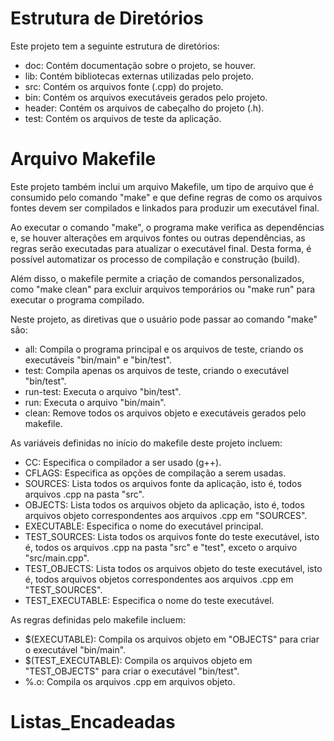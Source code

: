 # Estrutura de Diretórios

Este projeto tem a seguinte estrutura de diretórios:

*   doc: Contém documentação sobre o projeto, se houver.
*   lib: Contém bibliotecas externas utilizadas pelo projeto.
*   src: Contém os arquivos fonte (.cpp) do projeto.
*   bin: Contém os arquivos executáveis gerados pelo projeto.
*   header: Contém os arquivos de cabeçalho do projeto (.h).
*   test: Contém os arquivos de teste da aplicação. 

# Arquivo Makefile
Este projeto também inclui um arquivo Makefile, um tipo de arquivo que é consumido pelo comando "make" e que define regras de como os arquivos fontes devem ser compilados e linkados para produzir um executável final. 

Ao executar o comando "make", o programa make verifica as dependências e, se houver alterações em arquivos fontes ou outras dependências, as regras serão executadas para atualizar o executável final. Desta forma, é possível automatizar os processo de compilação e construção (build). 

Além disso, o makefile permite a criação de comandos personalizados, como "make clean" para excluir arquivos temporários ou "make run" para executar o programa compilado.

Neste projeto, as diretivas que o usuário pode passar ao comando "make" são:

*   all: Compila o programa principal e os arquivos de teste, criando os executáveis "bin/main" e "bin/test".
*   test: Compila apenas os arquivos de teste, criando o executável "bin/test".
*   run-test: Executa o arquivo "bin/test".
*   run: Executa o arquivo "bin/main".
*   clean: Remove todos os arquivos objeto e executáveis gerados pelo makefile.

As variáveis definidas no início do makefile deste projeto incluem:

*   CC: Especifica o compilador a ser usado (g++).
*   CFLAGS: Especifica as opções de compilação a serem usadas.
*   SOURCES: Lista todos os arquivos fonte da aplicação, isto é, todos arquivos .cpp na pasta "src".
*   OBJECTS: Lista todos os arquivos objeto da aplicação, isto é, todos arquivos objeto correspondentes aos arquivos .cpp em "SOURCES".
*   EXECUTABLE: Especifica o nome do executável principal.
*   TEST_SOURCES: Lista todos os arquivos fonte do teste executável, isto é, todos os arquivos .cpp na pasta "src" e "test", exceto o arquivo "src/main.cpp".
*   TEST_OBJECTS: Lista todos os arquivos objeto do teste executável, isto é, todos arquivos objetos correspondentes aos arquivos .cpp em "TEST_SOURCES".
*   TEST_EXECUTABLE: Especifica o nome do teste executável.

As regras definidas pelo makefile incluem:

*   $(EXECUTABLE): Compila os arquivos objeto em "OBJECTS" para criar o executável "bin/main".
*   $(TEST_EXECUTABLE): Compila os arquivos objeto em "TEST_OBJECTS" para criar o executável "bin/test".
*   %.o: Compila os arquivos .cpp em arquivos objeto.
# Listas_Encadeadas
